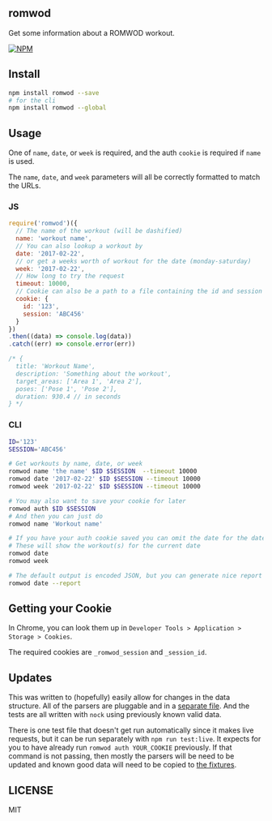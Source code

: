 romwod
--------------

Get some information about a ROMWOD workout.

[![NPM](https://nodei.co/npm/@lukekarrys/romwod.png)](https://nodei.co/npm/@lukekarrys/romwod/)

## Install

```sh
npm install romwod --save
# for the cli
npm install romwod --global
```

## Usage

One of `name`, `date`, or `week` is required, and the auth `cookie` is required if `name` is used.

The `name`, `date`, and `week` parameters will all be correctly formatted to match the URLs.

### JS

```js
require('romwod')({
  // The name of the workout (will be dashified)
  name: 'workout name',
  // You can also lookup a workout by
  date: '2017-02-22',
  // or get a weeks worth of workout for the date (monday-saturday)
  week: '2017-02-22',
  // How long to try the request
  timeout: 10000,
  // Cookie can also be a path to a file containing the id and session like `$ID\n$SESSION`
  cookie: {
    id: '123',
    session: 'ABC456'
  }
})
.then((data) => console.log(data))
.catch((err) => console.error(err))

/* {
  title: 'Workout Name',
  description: 'Something about the workout',
  target_areas: ['Area 1', 'Area 2'],
  poses: ['Pose 1', 'Pose 2'],
  duration: 930.4 // in seconds
} */
```

### CLI

```sh
ID='123'
SESSION='ABC456'

# Get workouts by name, date, or week
romwod name 'the name' $ID $SESSION  --timeout 10000
romwod date '2017-02-22' $ID $SESSION --timeout 10000
romwod week '2017-02-22' $ID $SESSION --timeout 10000

# You may also want to save your cookie for later
romwod auth $ID $SESSION
# And then you can just do
romwod name 'Workout name'

# If you have your auth cookie saved you can omit the date for the date/week commands
# These will show the workout(s) for the current date
romwod date
romwod week

# The default output is encoded JSON, but you can generate nice report format with
romwod date --report
```


## Getting your Cookie

In Chrome, you can look them up in `Developer Tools > Application > Storage > Cookies`.

The required cookies are `_romwod_session` and `_session_id`. 


## Updates

This was written to (hopefully) easily allow for changes in the data structure. All of the parsers are pluggable and in a [separate file](./lib/parsers.js). And the tests are all written with `nock` using previously known valid data.

There is one test file that doesn't get run automatically since it makes live requests, but it can be run separately with `npm run test:live`. It expects for you to have already run `romwod auth YOUR_COOKIE` previously. If that command is not passing, then mostly the parsers will be need to be updated and known good data will need to be copied to [the fixtures](./test/fixtures).


## LICENSE

MIT
